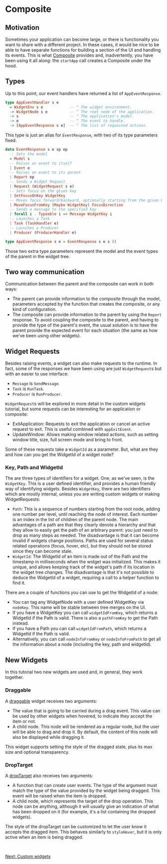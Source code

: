 # Composite

## Motivation

Sometimes your application can become large, or there is functionality you want
to share with a different project. In these cases, it would be nice to be able
to have separate functions for building a section of the UI and handling its
events. This is what
[Composite](https://hackage.haskell.org/package/monomer/docs/Monomer-Widgets-Composite.html)
provides and, inadvertently, you have been using it all along: the `startApp`
call creates a Composite under the hood.

## Types

Up to this point, our event handlers have returned a list of `AppEventResponse`.

```haskell
type AppEventHandler s e
  = WidgetEnv s e            -- ^ The widget environment.
  -> WidgetNode s e          -- ^ The root node of the application.
  -> s                       -- ^ The application's model.
  -> e                       -- ^ The event to handle.
  -> [AppEventResponse s e]  -- ^ The list of requested actions.
```

This type is just an alias for `EventResponse`, with two of its type parameters
fixed.

```haskell
data EventResponse s e sp ep
  -- Sets the model
  = Model s
  -- Raises an event to itself
  | Event e
  -- Raises an event to its parent
  | Report ep
  -- Sends a Widget Request
  | Request (WidgetRequest s e)
  -- Sets focus on the given key
  | SetFocusOnKey WidgetKey
  -- Moves focus forward/backward, optionally starting from the given key.
  | MoveFocusFromKey (Maybe WidgetKey) FocusDirection
  -- Sends a message to the specified key
  | forall i . Typeable i => Message WidgetKey i
  -- Launches a Task
  | Task (TaskHandler e)
  -- Launches a Producer
  | Producer (ProducerHandler e)

type AppEventResponse s e = EventResponse s e s ()
```

Those two extra type parameters represent the model and the event types of the
parent in the widget tree.

## Two way communication

Communication between the parent and the composite can work in both ways:

- The parent can provide information to the composite through the model,
  parameters accepted by the function that creates the composite, or any kind of
  configuration.
- The composite can provide information to the parent by using the `Report`
  response. To avoid coupling the composite to the parent, and having to provide
  the type of the parent's event, the usual solution is to have the parent
  provide the expected event for each situation (the same as how we've been
  using other widgets).

## Widget Requests

Besides raising events, a widget can also make requests to the runtime. In fact,
some of the responses we have been using are just `WidgetRequest`s but with an
easier to use interface:

- `Message` is `SendMessage`.
- `Task` is `RunTask`.
- `Producer` is `RunProducer`.

`WidgetRequest`s will be explored in more detail in the custom widgets tutorial,
but some requests can be interesting for an application or composite:

- ExitApplication: Requests to exit the application or cancel an active request
  to exit. This is useful combined with `appExitEvent`.
- UpdateWindow: Allows making window related actions, such as setting window
  title, size, full screen mode and bring to front.

Some of these requests take a `WidgetId` as a parameter. But, what are they and
how can you get the WidgetId of a widget node?

### Key, Path and WidgetId

The are three types of identifiers for a widget. One, as we've seen, is the
`WidgetKey`. This is a user defined identifier, and provides a human friendly
way of identifying widgets. Besides `WidgetKey`, there are two identifiers which
are mostly internal, unless you are writing custom widgets or making
WidgetRequests:

- `Path`: This is a sequence of numbers starting from the root node, adding one
  number per level, until reaching the node of interest. Each number is an index
  in the list of children of the parent node. The main advantages of a path are
  that they clearly denote a hierarchy and that they allow to easily get the
  path of an arbitrary parent: you just need to drop as many steps as needed.
  The disadvantage is that it can become invalid if widgets change positions.
  Paths are used for several status related operations (focus, hover, etc), but
  they should not be stored since they can become stale.
- `WidgetId`: The WidgetId of an item is made out of the Path and the timestamp
  in milliseconds when the widget was initialized. This makes it unique, and
  allows keeping track of the widget's path if its location in the widget tree
  changes. The disadvantage is that it's not possible to deduce the WidgetId of
  a widget, requiring a call to a helper function to find it.

There are a couple of functions you can use to get the WidgetId of a node:

- You can tag any WidgetNode with a user defined WidgetKey via `nodeKey`. This
  name will be stable between tree merges on the UI.
- If you have a WidgetKey you can call `widgetIdFromKey`, which returns a
  WidgetId if the Path is valid. There is also a `pathFromKey` to get the Path
  instead.
- If you have a Path you can call `widgetIdFromPath`, which returns a WidgetId
  if the Path is valid.
- Alternatively, you can call `nodeInfoFromKey` or `nodeInfoFromPath` to get all
  the information about a node (including the key, path and widgetId).

## New Widgets

In this tutorial two new widgets are used and, in general, they work together.

### Draggable

A
[draggable](https://hackage.haskell.org/package/monomer/docs/Monomer-Widgets-Containers-Draggable.html)
widget receives two arguments:

- The value that is going to be carried during a drag event. This value can be
  used by other widgets when hovered, to indicate they accept the item or not.
- A child node. This node will be rendered as a regular node, but the user will
  be able to drag and drop it. By default, the content of this node will also be
  displayed while dragging it.

This widget supports setting the style of the dragged state, plus its max size
and optional transparency.

### DropTarget

A
[dropTarget](https://hackage.haskell.org/package/monomer/docs/Monomer-Widgets-Containers-DropTarget.html)
also receives two arguments:

- A function that can create user events. The type of the argument must match
  the type of the value provided by the widget being dragged. This event will be
  raised when the item is dropped.
- A child node, which represents the target of the drop operation. This node can
  be anything, although it will usually give an indication of what has been
  dropped on it (for example, it's a list containing the dropped widgets).

The style of the dropTarget can be customized to let the user know it accepts
the dragged item. This behaves similarly to `styleHover`, but it is only active
when an item is being dragged.

<br/>

[Next: Custom widgets](07-custom-widgets.md)
